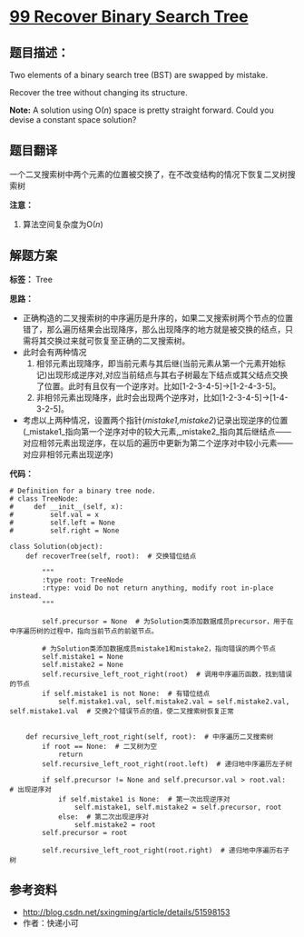 # [99 Recover Binary Search Tree](https://leetcode.com/problems/recover-binary-search-tree/description/)

## 题目描述：

Two elements of a binary search tree (BST) are swapped by mistake.

Recover the tree without changing its structure.

**Note:**
A solution using O(_n_) space is pretty straight forward. Could you devise a constant space solution?
## 题目翻译

一个二叉搜索树中两个元素的位置被交换了，在不改变结构的情况下恢复二叉树搜索树

**注意：**
1.	算法空间复杂度为O(_n_)

## 解题方案

**标签：** Tree

**思路：**
- 正确构造的二叉搜索树的中序遍历是升序的，如果二叉搜索树两个节点的位置错了，那么遍历结果会出现降序，那么出现降序的地方就是被交换的结点，只需将其交换过来就可恢复至正确的二叉搜索树。
- 此时会有两种情况
  1. 相邻元素出现降序，即当前元素与其后继(当前元素从第一个元素开始标记)出现形成逆序对,对应当前结点与其右子树最左下结点或其父结点交换了位置。此时有且仅有一个逆序对。比如[1-2-3-4-5]->[1-2-4-3-5]。
  2. 非相邻元素出现降序，此时会出现两个逆序对，比如[1-2-3-4-5]->[1-4-3-2-5]。
- 考虑以上两种情况，设置两个指针(_mistake1,mistake2_)记录出现逆序的位置(_mistake1_指向第一个逆序对中的较大元素,_mistake2_指向其后继结点——对应相邻元素出现逆序，在以后的遍历中更新为第二个逆序对中较小元素——对应非相邻元素出现逆序) 

**代码：**

```
# Definition for a binary tree node.
# class TreeNode:
#     def __init__(self, x):
#         self.val = x
#         self.left = None
#         self.right = None

class Solution(object):
    def recoverTree(self, root):  # 交换错位结点

        """
        :type root: TreeNode
        :rtype: void Do not return anything, modify root in-place instead.
        """

        self.precursor = None  # 为Solution类添加数据成员precursor，用于在中序遍历树的过程中，指向当前节点的前驱节点。

        # 为Solution类添加数据成员mistake1和mistake2，指向错误的两个节点
        self.mistake1 = None
        self.mistake2 = None
        self.recursive_left_root_right(root)  # 调用中序遍历函数，找到错误的节点
        if self.mistake1 is not None:  # 有错位结点
            self.mistake1.val, self.mistake2.val = self.mistake2.val, self.mistake1.val  # 交换2个错误节点的值，使二叉搜索树恢复正常


    def recursive_left_root_right(self, root):  # 中序遍历二叉搜索树
        if root == None:  # 二叉树为空
            return
        self.recursive_left_root_right(root.left)  # 递归地中序遍历左子树

        if self.precursor != None and self.precursor.val > root.val:  # 出现逆序对
            if self.mistake1 is None:  # 第一次出现逆序对
                self.mistake1, self.mistake2 = self.precursor, root
            else:  # 第二次出现逆序对
                self.mistake2 = root
        self.precursor = root

        self.recursive_left_root_right(root.right)  # 递归地中序遍历右子树
```

## 参考资料

- http://blog.csdn.net/sxingming/article/details/51598153
- 作者：快递小可
